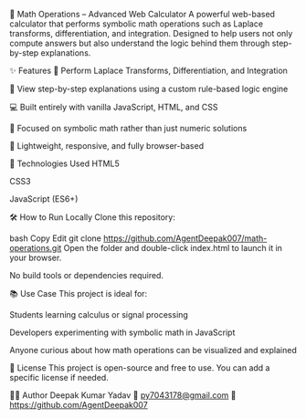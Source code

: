 🧠 Math Operations – Advanced Web Calculator
A powerful web-based calculator that performs symbolic math operations such as Laplace transforms, differentiation, and integration. Designed to help users not only compute answers but also understand the logic behind them through step-by-step explanations.

✨ Features
🔢 Perform Laplace Transforms, Differentiation, and Integration

📖 View step-by-step explanations using a custom rule-based logic engine

💻 Built entirely with vanilla JavaScript, HTML, and CSS

🧠 Focused on symbolic math rather than just numeric solutions

🎯 Lightweight, responsive, and fully browser-based

🚀 Technologies Used
HTML5

CSS3

JavaScript (ES6+)

🛠️ How to Run Locally
Clone this repository:

bash
Copy
Edit
git clone https://github.com/AgentDeepak007/math-operations.git
Open the folder and double-click index.html to launch it in your browser.

No build tools or dependencies required.

📚 Use Case
This project is ideal for:

Students learning calculus or signal processing

Developers experimenting with symbolic math in JavaScript

Anyone curious about how math operations can be visualized and explained


📄 License
This project is open-source and free to use. You can add a specific license if needed.

👨‍💻 Author
Deepak Kumar Yadav
📧 py7043178@gmail.com
🔗 https://github.com/AgentDeepak007
